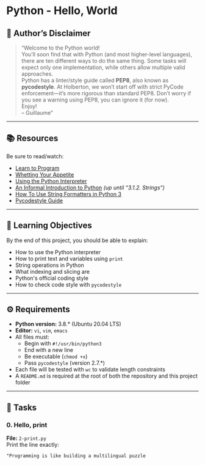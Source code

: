 # Python - Hello, World

## 🐍 Author’s Disclaimer

> “Welcome to the Python world!  
> You'll soon find that with Python (and most higher-level languages), there are ten different ways to do the same thing. Some tasks will expect only one implementation, while others allow multiple valid approaches.  
> Python has a linter/style guide called **PEP8**, also known as **pycodestyle**. At Holberton, we won’t start off with strict PyCode enforcement—it’s more rigorous than standard PEP8. Don’t worry if you see a warning using PEP8, you can ignore it (for now).  
> Enjoy!  
> – Guillaume”

---

## 📚 Resources

Be sure to read/watch:

- [Learn to Program](https://www.youtube.com/playlist?list=PL1A2CSdiySGJQudb1wIuT2p8r0zJg3xex)
- [Whetting Your Appetite](https://docs.python.org/3/tutorial/appetite.html)
- [Using the Python Interpreter](https://docs.python.org/3/tutorial/interpreter.html)
- [An Informal Introduction to Python](https://docs.python.org/3/tutorial/introduction.html) *(up until “3.1.2. Strings”)*
- [How To Use String Formatters in Python 3](https://realpython.com/python-f-strings/)
- [Pycodestyle Guide](https://pycodestyle.pycqa.org/)

---

## 🎯 Learning Objectives

By the end of this project, you should be able to explain:

- How to use the Python interpreter
- How to print text and variables using `print`
- String operations in Python
- What indexing and slicing are
- Python's official coding style
- How to check code style with `pycodestyle`

---

## ⚙️ Requirements

- **Python version:** 3.8.* (Ubuntu 20.04 LTS)
- **Editor:** `vi`, `vim`, `emacs`
- All files must:
  - Begin with `#!/usr/bin/python3`
  - End with a new line
  - Be executable (`chmod +x`)
  - Pass `pycodestyle` (version 2.7.*)
- Each file will be tested with `wc` to validate length constraints
- A `README.md` is required at the root of both the repository and this project folder

---

## 📝 Tasks

### 0. Hello, print
**File:** `2-print.py`  
Print the line exactly:
```text
"Programming is like building a multilingual puzzle


